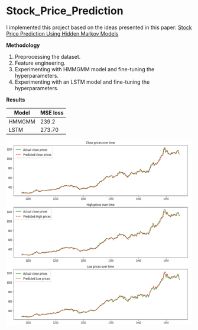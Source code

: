 # Stock_Price_Prediction

I implemented this project based on the ideas presented in this paper: [Stock Price Prediction Using Hidden Markov Models](https://users.cs.duke.edu/~bdhingra/papers/stock_hmm.pdf)


**Methodology**
1. Preprocessing the dataset.
2. Feature engineering.
3. Experimenting with HMMGMM model and fine-tuning the hyperparameters.
4. Experimenting with an LSTM model and fine-tuning the hyperparameters.

**Results**

Model  |     MSE loss                  
------ | ----------------
HMMGMM |    239.2     
LSTM   |    273.70      


<img src="https://github.com/taravatp/Stock_Price_Prediction/blob/main/results/LSTM_results.png" height="500" width="100%">
